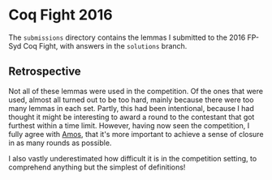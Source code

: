 # Coq Fight 2016

The `submissions` directory contains the lemmas I submitted to the 2016 FP-Syd
Coq Fight, with answers in the `solutions` branch.

## Retrospective

Not all of these lemmas were used in the competition. Of the ones that were
used, almost all turned out to be too hard, mainly because there were too many
lemmas in each set. Partly, this had been intentional, because I had thought it
might be interesting to award a round to the contestant that got furthest within
a time limit. However, having now seen the competition, I fully agree with
[Amos][], that it's more important to achieve a sense of closure in as many
rounds as possible.

[Amos]: https://twitter.com/MosRobinson

I also vastly underestimated how difficult it is in the competition setting, to
comprehend anything but the simplest of definitions!
